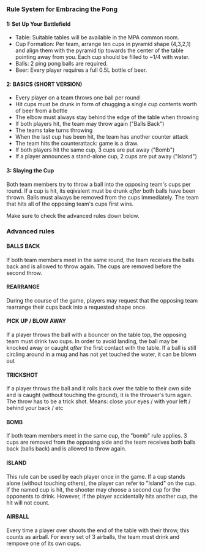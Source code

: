 ### Rule System for Embracing the Pong

#### 1: Set Up Your Battlefield

- Table: Suitable tables will be available in the MPA common room.
- Cup Formation: Per team, arrange ten cups in pyramid shape (4,3,2,1) and align them with the pyramid tip towards the center of the table pointing away from you. Each cup should be filled to ~1/4 with water.  
- Balls: 2 ping pong balls are required.
- Beer: Every player requires a full 0.5L bottle of beer.

#### 2: BASICS (SHORT VERSION)

- Every player on a team throws one ball per round
- Hit cups must be drunk in form of chugging a single cup contents worth of beer from a bottle
- The elbow must always stay behind the edge of the table when throwing
- If both players hit, the team may throw again ("Balls Back")
- The teams take turns throwing
- When the last cup has been hit, the team has another counter attack
- The team hits the counterattack: game is a draw.
- If both players hit the same cup, 3 cups are put away ("Bomb")
- If a player announces a stand-alone cup, 2 cups are put away ("Island")

#### 3: Slaying the Cup

Both team members try to throw a ball into the opposing team's cups per round. If a cup is hit, its eqivalent must be drunk *after* both balls have been thrown. Balls must always be removed from the cups immediately. The team that hits all of the opposing team's cups first wins.

Make sure to check the advanced rules down below.

### Advanced rules

#### BALLS BACK

If both team members meet in the same round, the team receives the balls back and is allowed to throw again. The cups are removed before the second throw.

#### REARRANGE

During the course of the game, players may request that the opposing team rearrange their cups back into a requested shape once.

#### PICK UP / BLOW AWAY

If a player throws the ball with a bouncer on the table top, the opposing team must drink two cups. In order to avoid landing, the ball may be knocked away or caught *after* the first contact with the table. If a ball is still circling around in a mug and has not yet touched the water, it can be blown out

#### TRICKSHOT

If a player throws the ball and it rolls back over the table to their own side and is caught (without touching the ground), it is the thrower's turn again. The throw has to be a trick shot. Means: close your eyes / with your left / behind your back / etc

#### BOMB

If both team members meet in the same cup, the "bomb" rule applies. 3 cups are removed from the opposing side and the team receives both balls back (balls back) and is allowed to throw again.

#### ISLAND

This rule can be used by each player once in the game. If a cup stands alone (without touching others), the player can refer to "Island" on the cup. If the named cup is hit, the shooter may choose a second cup for the opponents to drink. However, if the player accidentally hits another cup, the hit will not count.

#### AIRBALL

Every time a player over shoots the end of the table with their throw, this counts as airball. For every set of 3 airballs, the team must drink and rempove one of its own cups.

